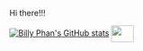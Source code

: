 Hi there!!!

[![Billy Phan's GitHub stats](https://github-readme-stats.vercel.app/api?username=bphan002)](https://github.com/bphan002/github-readme-stats)
<a href="https://www.linkedin.com/in/billy-phan-41014a40/" target="blank"><img align="center" src="https://cdn.jsdelivr.net/npm/simple-icons@3.0.1/icons/linkedin.svg" alt="" height="30" width="40" /></a>


          
<i class="devicon-groovy-plain"></i>
          
